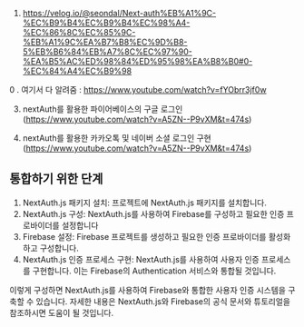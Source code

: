 1. https://velog.io/@seondal/Next-auth%EB%A1%9C-%EC%B9%B4%EC%B9%B4%EC%98%A4-%EC%86%8C%EC%85%9C-%EB%A1%9C%EA%B7%B8%EC%9D%B8-5%EB%B6%84%EB%A7%8C%EC%97%90-%EA%B5%AC%ED%98%84%ED%95%98%EA%B8%B0#0-%EC%84%A4%EC%B9%98


0 . 여기서 다 알려줌 : https://www.youtube.com/watch?v=fYObrr3jf0w


3. nextAuth를 활용한 파이어베이스의 구글 로그인 (https://www.youtube.com/watch?v=A5ZN--P9vXM&t=474s)



4. nextAuth를 활용한 카카오톡 및 네이버 소셜 로그인 구현  (https://www.youtube.com/watch?v=A5ZN--P9vXM&t=474s)


## 통합하기 위한 단계
1.  NextAuth.js 패키지 설치: 프로젝트에 NextAuth.js 패키지를 설치합니다.
2.  NextAuth.js 구성: NextAuth.js를 사용하여 Firebase를 구성하고 필요한 인증 프로바이더를 설정합니다
3.  Firebase 설정: Firebase 프로젝트를 생성하고 필요한 인증 프로바이더를 활성화하고 구성합니다.    
4.  NextAuth.js 인증 프로세스 구현: NextAuth.js를 사용하여 사용자 인증 프로세스를 구현합니다. 이는 Firebase의 Authentication 서비스와 통합될 것입니다.
    
이렇게 구성하면 NextAuth.js를 사용하여 Firebase와 통합한 사용자 인증 시스템을 구축할 수 있습니다. 자세한 내용은 NextAuth.js와 Firebase의 공식 문서와 튜토리얼을 참조하시면 도움이 될 것입니다.
 